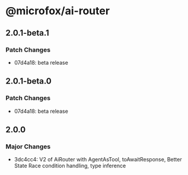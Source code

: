 # @microfox/ai-router

## 2.0.1-beta.1

### Patch Changes

- 07d4a18: beta release

## 2.0.1-beta.0

### Patch Changes

- 07d4a18: beta release

## 2.0.0

### Major Changes

- 3dc4cc4: V2 of AiRouter with AgentAsTool, toAwaitResponse, Better State Race condition handling, type inference
